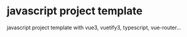 

# javascript project template

javascript project template with vue3, vuetify3, typescript, vue-router...